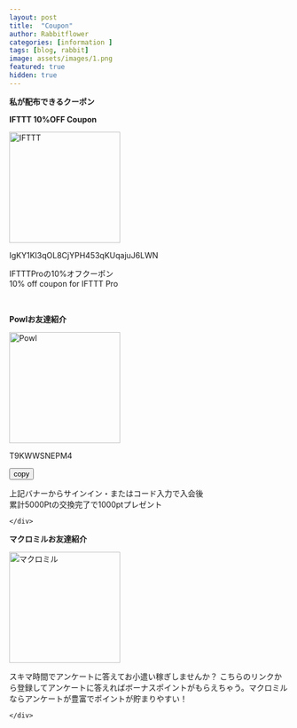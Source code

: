 ```yaml
---
layout: post
title:  "Coupon"
author: Rabbitflower
categories: [information ]
tags: [blog, rabbit]
image: assets/images/1.png
featured: true
hidden: true
---
```

<p><b>私が配布できるクーポン</b></p>

<!--more-->

<div class="container text-center">
  <div class="row">
    <div class="col">
      <p><b>IFTTT 10%OFF Coupon</b></p>
<a href="https://ifttt.com/join?referral_code=IgKY1KI3qOL8CjYPH453qKUqajuJ6LWN" target="_blank" rel="noopener noreferrer">
       <img src="http://timothy.rabbitflowerdiary.com/assets/images/iftttcoupon.svg" alt="IFTTT" width="200">
</a>
<p>IgKY1KI3qOL8CjYPH453qKUqajuJ6LWN</p>
<p>IFTTTProの10%オフクーポン<br>10% off coupon for IFTTT Pro</p>
    </div>
  </div>
</div>

<br>

<div class="container text-center">
<div class="col">
<p><b>Powlお友達紹介</b></p>
<a href="https://web.powl.jp/?invite_code=T9KWWSNEPM4" target="_blank" rel="noopener noreferrer">
       <img src="http://timothy.rabbitflowerdiary.com/assets/images/powl.svg" alt="Powl" width="200">
</a>
<!-- コピー機能記事 -->

<style>
#copyText { margin-right: 2px; }
</style>
 <p id="copyText">T9KWWSNEPM4</p>
<button onclick="copyToClipboard()">copy</button>

<script>
  function copyToClipboard() {
    const text = document.getElementById("copyText").innerText;
    navigator.clipboard.writeText(text).then(() => {
      alert("コピーしました: " + text);
    }).catch(err => {
      alert("コピーに失敗しました: " + err);
    });
  }
</script>
<p>上記バナーからサインイン・またはコード入力で入会後<br>累計5000Ptの交換完了で1000ptプレゼント</p>

    </div>
<div class="col">
        <p><b>マクロミルお友達紹介</b></p>
<a href="https://monitor.macromill.com/lp/enquetepoint.html?entry_kbn=1305&int_id=Z48642215A" target="_blank" rel="noopener noreferrer">
       <img src="http://timothy.rabbitflowerdiary.com/assets/images/macro.svg" alt="マクロミル" width="200">
</a>
<p>スキマ時間でアンケートに答えてお小遣い稼ぎしませんか？
こちらのリンクから登録してアンケートに答えればボーナスポイントがもらえちゃう。マクロミルならアンケートが豊富でポイントが貯まりやすい！</p>

    </div>
  </div>